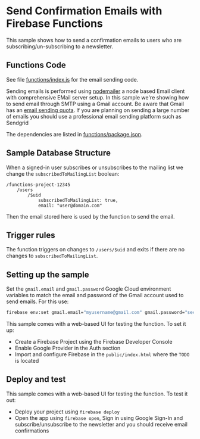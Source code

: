 # Send Confirmation Emails with Firebase Functions

This sample shows how to send a confirmation emails to users who are subscribing/un-subscribing to a newsletter.


## Functions Code

See file [functions/index.js](functions/index.js) for the email sending code.

Sending emails is performed using [nodemailer](https://www.npmjs.com/package/bad-words) a node based Email client with comprehensive EMail server setup. In this sample we're showing how to send email through SMTP using a Gmail account. Be aware that Gmail has an [email sending quota](). If you are planning on sending a large number of emails you should use a professional email sending platform such as Sendgrid

The dependencies are listed in [functions/package.json](functions/package.json).


## Sample Database Structure

When a signed-in user subscribes or unsubscribes to the mailing list we change the `subscribedToMailingList` boolean:

```
/functions-project-12345
    /users
        /$uid
            subscribedToMailingList: true,
            email: "user@domain.com"
```

Then the email stored here is used by the function to send the email.


## Trigger rules

The function triggers on changes to `/users/$uid` and exits if there are no changes to `subscribedToMailingList`.


## Setting up the sample

Set the `gmail.email` and `gmail.password` Google Cloud environment variables to match the email and password of the Gmail account used to send emails. For this use:

```bash
firebase env:set gmail.email="myusername@gmail.com" gmail.password="secretpassword"
```

This sample comes with a web-based UI for testing the function. To set it up:

 - Create a Firebase Project using the Firebase Developer Console
 - Enable Google Provider in the Auth section
 - Import and configure Firebase in the `public/index.html` where the `TODO` is located


## Deploy and test

This sample comes with a web-based UI for testing the function. To test it out:

 - Deploy your project using `firebase deploy`
 - Open the app using `firebase open`, Sign in using Google Sign-In and subscribe/unsubscribe to the newsletter and you should receive email confirmations
